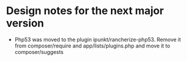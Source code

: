 Design notes for the next major version
=======================================

- Php53 was moved to the plugin ipunkt/rancherize-php53. Remove it from
  composer/require and app/lists/plugins.php and move it to composer/suggests
